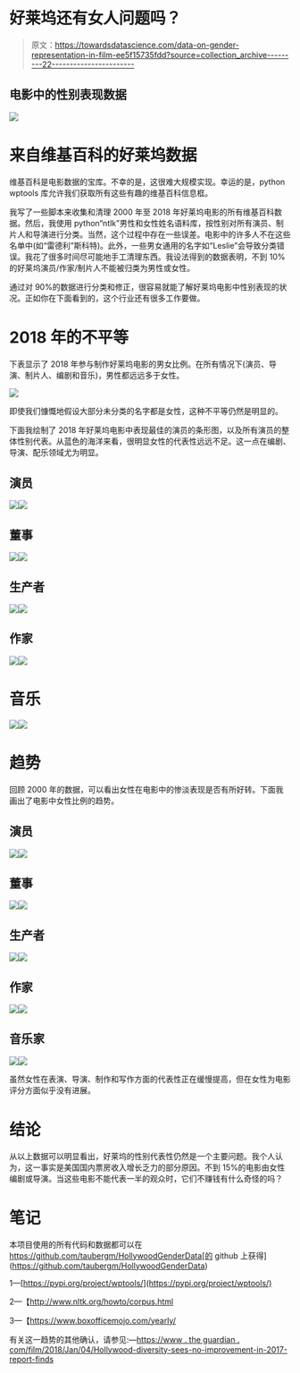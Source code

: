 # 好莱坞还有女人问题吗？

> 原文：<https://towardsdatascience.com/data-on-gender-representation-in-film-ee5f15735fdd?source=collection_archive---------22----------------------->

## 电影中的性别表现数据

![](img/9e47b4ce36f2619ec2cde438e9861978.png)

# 来自维基百科的好莱坞数据

维基百科是电影数据的宝库。不幸的是，这很难大规模实现。幸运的是，python wptools 库允许我们获取所有这些有趣的维基百科信息框。

我写了一些脚本来收集和清理 2000 年至 2018 年好莱坞电影的所有维基百科数据。然后，我使用 python“ntlk”男性和女性姓名语料库，按性别对所有演员、制片人和导演进行分类。当然，这个过程中存在一些误差。电影中的许多人不在这些名单中(如“雷德利”斯科特)。此外，一些男女通用的名字如“Leslie”会导致分类错误。我花了很多时间尽可能地手工清理东西。我设法得到的数据表明，不到 10%的好莱坞演员/作家/制片人不能被归类为男性或女性。

通过对 90%的数据进行分类和修正，很容易就能了解好莱坞电影中性别表现的状况。正如你在下面看到的，这个行业还有很多工作要做。

# 2018 年的不平等

下表显示了 2018 年参与制作好莱坞电影的男女比例。在所有情况下(演员、导演、制片人、编剧和音乐)，男性都远远多于女性。

![](img/f4603cf0f8d011aed74f48a2dc0349ca.png)

即使我们慷慨地假设大部分未分类的名字都是女性，这种不平等仍然是明显的。

下面我绘制了 2018 年好莱坞电影中表现最佳的演员的条形图，以及所有演员的整体性别代表。从蓝色的海洋来看，很明显女性的代表性远远不足。这一点在编剧、导演、配乐领域尤为明显。

## 演员

![](img/14ee740c91262a39e0531f3fea0086b7.png)![](img/b2fa76ef8d9907ee0cae012f30737503.png)

## 董事

![](img/1d0c561dea247864348331302631d463.png)![](img/f30dc1bd7fbdfcdce444f94f7b5f44fa.png)

## 生产者

![](img/7211846cc4157a39a9d572007d712e4c.png)![](img/3a0195644fe00d4b1e88a09c7155338f.png)

## 作家

![](img/0412204f8d7ec961594f1c99995db553.png)![](img/21e25a21ad30cf71af2ad603dcfb0320.png)

# 音乐

![](img/a2b35bfdfde106054d4311a4e6d4e3b0.png)![](img/a28f33227cb005ecc85489208c9ee9d2.png)

# 趋势

回顾 2000 年的数据，可以看出女性在电影中的惨淡表现是否有所好转。下面我画出了电影中女性比例的趋势。

## 演员

![](img/70106e031a38ff6b3a54e234fb0b49a4.png)![](img/1ecda8ac3abab01f0fe25ee19fbd4609.png)

## 董事

![](img/de54e1f8a6cec0f86fd3eb341aa24d45.png)![](img/e292a0581915f8afd14fd3e625eb2343.png)

## 生产者

![](img/554be536cc96f9f64e4715e5375fa491.png)![](img/ccaafd13da7e01de6d4b859425a87534.png)

## 作家

![](img/44c508253f45f555fdd559be04102a1c.png)![](img/b09215017add1397564db9dc1cb97b8e.png)

## 音乐家

![](img/a00819abe127b6816cfc2890fa655739.png)![](img/746e1cb1c293d123b5a7af29842328f4.png)

虽然女性在表演、导演、制作和写作方面的代表性正在缓慢提高，但在女性为电影评分方面似乎没有进展。

# 结论

从以上数据可以明显看出，好莱坞的性别代表性仍然是一个主要问题。我个人认为，这一事实是美国国内票房收入增长乏力的部分原因。不到 15%的电影由女性编剧或导演。当这些电影不能代表一半的观众时，它们不赚钱有什么奇怪的吗？

# 笔记

本项目使用的所有代码和数据都可以在 https://github.com/taubergm/HollywoodGenderData[的 github 上获得](https://github.com/taubergm/HollywoodGenderData)

1—[https://pypi.org/project/wptools/](https://pypi.org/project/wptools/)

2—【http://www.nltk.org/howto/corpus.html 

3—【https://www.boxofficemojo.com/yearly/ 

有关这一趋势的其他确认，请参见:—[https://www . the guardian . com/film/2018/Jan/04/Hollywood-diversity-sees-no-improvement-in-2017-report-finds](https://www.theguardian.com/film/2018/jan/04/hollywood-diversity-sees-no-improvement-in-2017-report-finds)